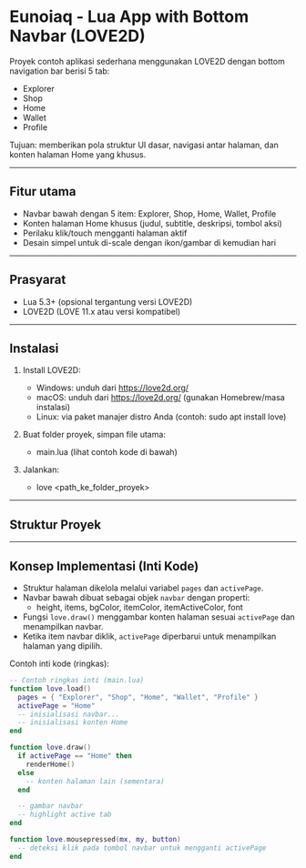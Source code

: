 # Eunoiaq - Lua App with Bottom Navbar (LOVE2D)

 Proyek contoh aplikasi sederhana menggunakan LOVE2D dengan bottom navigation bar berisi 5 tab:
 - Explorer
 - Shop
 - Home
 - Wallet
 - Profile

 Tujuan: memberikan pola struktur UI dasar, navigasi antar halaman, dan konten halaman Home yang khusus.

---

## Fitur utama

- Navbar bawah dengan 5 item: Explorer, Shop, Home, Wallet, Profile
- Konten halaman Home khusus (judul, subtitle, deskripsi, tombol aksi)
- Perilaku klik/touch mengganti halaman aktif
- Desain simpel untuk di-scale dengan ikon/gambar di kemudian hari

---

## Prasyarat

- Lua 5.3+ (opsional tergantung versi LOVE2D)
- LOVE2D (LOVE 11.x atau versi kompatibel)

---

## Instalasi

1. Install LOVE2D:
   - Windows: unduh dari https://love2d.org/
   - macOS: unduh dari https://love2d.org/ (gunakan Homebrew/masa instalasi)
   - Linux: via paket manajer distro Anda (contoh: sudo apt install love)

2. Buat folder proyek, simpan file utama:
   - main.lua (lihat contoh kode di bawah)

3. Jalankan:
   - love <path_ke_folder_proyek>

---

## Struktur Proyek


---

## Konsep Implementasi (Inti Kode)

- Struktur halaman dikelola melalui variabel `pages` dan `activePage`.
- Navbar bawah dibuat sebagai objek `navbar` dengan properti:
  - height, items, bgColor, itemColor, itemActiveColor, font
- Fungsi `love.draw()` menggambar konten halaman sesuai `activePage` dan menampilkan navbar.
- Ketika item navbar diklik, `activePage` diperbarui untuk menampilkan halaman yang dipilih.

Contoh inti kode (ringkas):

```lua
-- Contoh ringkas inti (main.lua)
function love.load()
  pages = { "Explorer", "Shop", "Home", "Wallet", "Profile" }
  activePage = "Home"
  -- inisialisasi navbar...
  -- inisialisasi konten Home
end

function love.draw()
  if activePage == "Home" then
    renderHome()
  else
    -- konten halaman lain (sementara)
  end

  -- gambar navbar
  -- highlight active tab
end

function love.mousepressed(mx, my, button)
  -- deteksi klik pada tombol navbar untuk mengganti activePage
end
